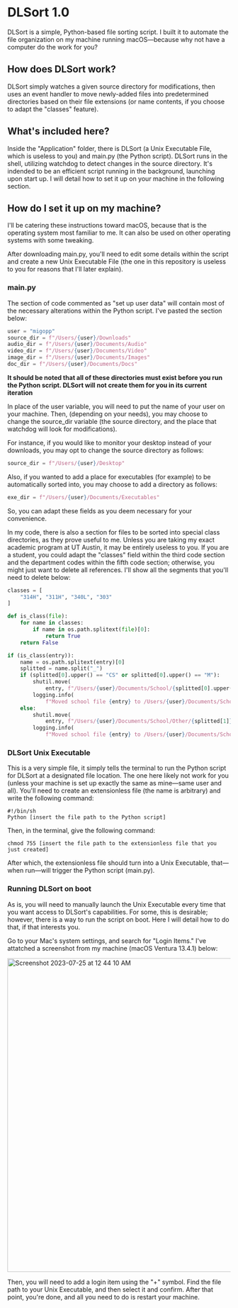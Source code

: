 # DLSort 1.0
DLSort is a simple, Python-based file sorting script. I built it to automate the file organization on my machine running macOS—because why not have a computer do the work for you?

## How does DLSort work?
DLSort simply watches a given source directory for modifications, then uses an event handler to move newly-added files into predetermined directories based on their file extensions (or name contents, if you choose to adapt the "classes" feature).

## What's included here?
Inside the "Application" folder, there is DLSort (a Unix Executable File, which is useless to you) and main.py (the Python script). DLSort runs in the shell, utilizing watchdog to detect changes in the source directory. It's indended to be an efficient script running in the background, launching upon start up. I will detail how to set it up on your machine in the following section.

## How do I set it up on my machine?
I'll be catering these instructions toward macOS, because that is the operating system most familiar to me. It can also be used on other operating systems with some tweaking.

After downloading main.py, you'll need to edit some details within the script and create a new Unix Executable File (the one in this repository is useless to you for reasons that I'll later explain).

### main.py
The section of code commented as "set up user data" will contain most of the necessary alterations within the Python script. I've pasted the section below:
```python
user = "migopp"
source_dir = f"/Users/{user}/Downloads"
audio_dir = f"/Users/{user}/Documents/Audio"
video_dir = f"/Users/{user}/Documents/Video"
image_dir = f"/Users/{user}/Documents/Images"
doc_dir = f"/Users/{user}/Documents/Docs"
```
**It should be noted that all of these directories must exist before you run the Python script. DLSort will not create them for you in its current iteration**

In place of the user variable, you will need to put the name of your user on your machine. Then, (depending on your needs), you may choose to change the source_dir variable (the source directory, and the place that watchdog will look for modifications).

For instance, if you would like to monitor your desktop instead of your downloads, you may opt to change the source directory as follows:
```python
source_dir = f"/Users/{user}/Desktop"
```
Also, if you wanted to add a place for executables (for example) to be automatically sorted into, you may choose to add a directory as follows:
```python
exe_dir = f"/Users/{user}/Documents/Executables"
```
So, you can adapt these fields as you deem necessary for your convenience.

In my code, there is also a section for files to be sorted into special class directories, as they prove useful to me. Unless you are taking my exact academic program at UT Austin, it may be entirely useless to you. If you are a student, you could adapt the "classes" field within the third code section and the department codes within the fifth code section; otherwise, you might just want to delete all references. I'll show all the segments that you'll need to delete below:
```python
classes = [
    "314H", "311H", "340L", "303"
]
```
```python
def is_class(file):
    for name in classes:
        if name in os.path.splitext(file)[0]:
            return True
    return False
```
```python
if (is_class(entry)):
    name = os.path.splitext(entry)[0]
    splitted = name.split("_")
    if (splitted[0].upper() == "CS" or splitted[0].upper() == "M"):
        shutil.move(
            entry, f"/Users/{user}/Documents/School/{splitted[0].upper()}/{splitted[1]}")
        logging.info(
            f"Moved school file {entry} to /Users/{user}/Documents/School/{splitted[0].upper()}/{splitted[1]}")
    else:
        shutil.move(
            entry, f"/Users/{user}/Documents/School/Other/{splitted[1]}")
        logging.info(
            f"Moved school file {entry} to /Users/{user}/Documents/School/Other/{splitted[1]}")
```

### DLSort Unix Executable
This is a very simple file, it simply tells the terminal to run the Python script for DLSort at a designated file location. The one here likely not work for you (unless your machine is set up exactly the same as mine—same user and all). You'll need to create an extensionless file (the name is arbitrary) and write the following command:
```
#!/bin/sh
Python [insert the file path to the Python script]
```
Then, in the terminal, give the following command:
```
chmod 755 [insert the file path to the extensionless file that you just created]
```
After which, the extensionless file should turn into a Unix Executable, that—when run—will trigger the Python script (main.py).

### Running DLSort on boot
As is, you will need to manually launch the Unix Executable every time that you want access to DLSort's capabilities. For some, this is desirable; however, there is a way to run the script on boot. Here I will detail how to do that, if that interests you.

Go to your Mac's system settings, and search for "Login Items." I've attatched a screenshot from my machine (macOS Ventura 13.4.1) below:

<img width="708" alt="Screenshot 2023-07-25 at 12 44 10 AM" src="https://github.com/migopp/DLSort/assets/128272843/0c2ce9dd-a6ed-454d-ac4b-9a80a5ffdd06">

Then, you will need to add a login item using the "+" symbol. Find the file path to your Unix Executable, and then select it and confirm. After that point, you're done, and all you need to do is restart your machine.
